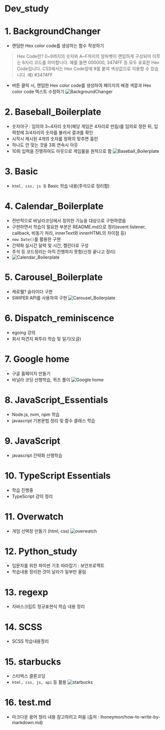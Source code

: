 # Dev_study

# 1. BackgroundChanger
- 랜덤한 Hex color code를 생성하는 함수 작성하기
> Hex Code란?
> 0~9까지의 숫자와 A~F까지의 알파벳이 랜덤하게 구성되어 이루는 6자리 코드를 의미합니다. 예를 들면 000000, 3474FF 등 모두 유효한 Hex Code입니다. CSS에서는 Hex Code앞에 #를 붙여 색상값으로 이용할 수 있습니다.
> 예) #3474FF
- 버튼 클릭 시, 랜덤한 Hex color code를 생성하여 페이지의 배경 색깔과 Hex color code 텍스트 수정하기
![BackgroundChanger](https://user-images.githubusercontent.com/80088956/147932353-c32b222c-7e07-4b14-902c-2ff3c5e0ac8f.png)


# 2. Baseball_Boilerplate
- 숫자야구 : 임의의 3~4자리 숫자(해당 게임은 4자리로 만듬)를 임의로 정한 뒤, 입력창에 3/4자리의 숫자를 불러서 결과를 확인
- 시작시 제시된 4개의 숫자를 정확히 맞추면 홈런
- 하나도 안 맞는 것을 3회 연속시 아웃
- 10회 입력을 진행하여도 아웃으로 게임룰을 원칙으로 함
![Baseball_Boilerplate](https://user-images.githubusercontent.com/80088956/147932802-d5637fe0-efa1-4597-bb2d-74c60a131dff.png)


# 3. Basic
- `html, css, js 등` Basic 학습 내용(주석으로 정리함)


# 4. Calendar_Boilerplate
- 전반적으로 바닐라코딩에서 정의한 기능을 대상으로 구현하였음
- 구현하면서 학습이 필요한 부분은 README.md으로 정리(event listener, callback, 비동기 처리, innerText와 innerHTML의 차이점 등)
- `new Date()`를 활용한 구현
- 간략화 실시간 달력 및 시간, 캘린더로 구성
- 주석 등 코드정리는 아직 진행하지 못함(신청 끝나고 정리)
- ![Calendar_Boilerplate](https://user-images.githubusercontent.com/80088956/147934726-15ac3898-eb69-47af-a949-00625c3fc7bf.png)


# 5. Carousel_Boilerplate
- 케로줼? 슬라이더 구현
- SWIPER API를 사용하여 구현
![Carousel_Boilerplate](https://user-images.githubusercontent.com/80088956/147934130-6c976cc5-92e3-45ee-a7e9-a8b16e33b040.png)


# 6. Dispatch_reminiscence
- egoing 강의
- 회사 파견지 짜투리 학습 및 일기(오글)


# 7. Google home
- 구글 홈페이지 만들기
- 바닐라 코딩 선행학습, 퀴즈 풀이
![Google home](https://user-images.githubusercontent.com/80088956/147935403-d13c8f99-8af1-46f6-8e44-79e5260878d5.png)


# 8. JavaScript_Essentials
- Node.js, nvm, npm 학습
- javascript 기본문법 정리 및 함수 클래스 학습


# 9. JavaScript
- javascript 간략화 선행학습


# 10. TypeScript Essentials
- 학습 진행중
- TypeScript 강의 정리


# 11. Overwatch
- 게임 선택창 만들기 (html, css)
![overwatch](https://user-images.githubusercontent.com/80088956/147936032-34ac592f-b030-4b6b-b8e8-d87774d69b6f.png)


# 12. Python_study
- 입문자를 위한 파이썬 기초 따라잡기 : 보안프로젝트
- 학습내용 정리한 것이 날라가 일부만 올림

# 13. regexp 
- 자바스크립트 정규표현식 학습 내용 정리

# 14. SCSS
- SCSS 학습내용정리

# 15. starbucks
- 스타벅스 클론코딩
- `html, css, js, api` 등 활용
![starbucks](https://user-images.githubusercontent.com/80088956/147936794-11367b2d-3b15-4b23-a0ea-0360c000b4be.png)


# 16. test.md
- 마크다운 용어 정리 내용 참고하려고 퍼옴 (출처 : ihoneymon/how-to-write-by-markdown.md)
